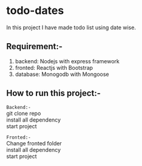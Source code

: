 # todo-dates

In this project I have made todo list using date wise.

## Requirement:-
1. backend: Nodejs with express framework <br> 
2. fronted: Reactjs with Bootstrap <br>
3. database: Monogodb with Mongoose

## How to run this project:-

`Backend:-` <br> 
git clone repo <br> 
install all dependency <br> 
start project <br> 


`Fronted:-` <br> 
Change fronted folder <br> 
install all dependency <br> 
start project
